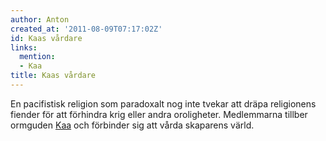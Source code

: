 ```yaml
---
author: Anton
created_at: '2011-08-09T07:17:02Z'
id: Kaas vårdare
links:
  mention:
  - Kaa
title: Kaas vårdare
---
```


En pacifistisk religion som paradoxalt nog inte tvekar att dräpa religionens fiender för att
förhindra krig eller andra oroligheter. Medlemmarna tillber ormguden [Kaa] och förbinder sig att
vårda skaparens värld.

  [Kaa]: Kaa
